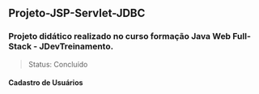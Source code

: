 
## Projeto-JSP-Servlet-JDBC
### Projeto didático realizado no curso formação Java Web Full-Stack - JDevTreinamento. 
> Status: Concluído

#### Cadastro de Usuários



